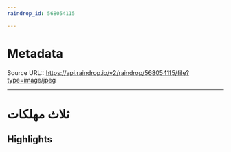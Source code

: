 ```yaml
---
raindrop_id: 568054115

---
```


# Metadata
Source URL:: https://api.raindrop.io/v2/raindrop/568054115/file?type=image/jpeg


---
# ثلاث مهلكات



## Highlights
